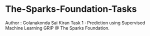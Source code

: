# The-Sparks-Foundation-Tasks


Author : Golanakonda Sai Kiran
Task 1 : Prediction using Supervised Machine Learning
GRIP @ The Sparks Foundation.
